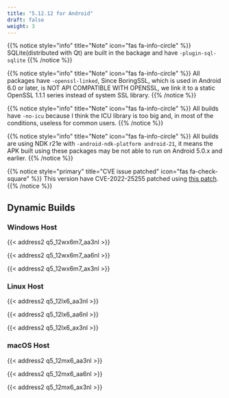 ```yaml
---
title: "5.12.12 for Android"
draft: false
weight: 3
---
```


{{% notice style="info" title="Note" icon="fas fa-info-circle" %}}
SQLite(distributed with Qt) are built in the backage and have `-plugin-sql-sqlite`
{{% /notice %}}

{{% notice style="info" title="Note" icon="fas fa-info-circle" %}}
All packages have `-openssl-linked`, Since BoringSSL, which is used in Android 6.0 or later, is NOT API COMPATIBLE WITH OPENSSL, we link it to a static OpenSSL 1.1.1 series instead of system SSL library.
{{% /notice %}}

{{% notice style="info" title="Note" icon="fas fa-info-circle" %}}
All builds have `-no-icu` because I think the ICU library is too big and, in most of the conditions, useless for common users.
{{% /notice %}}

{{% notice style="info" title="Note" icon="fas fa-info-circle" %}}
All builds are using NDK r21e with `-android-ndk-platform android-21`, it means the APK built using these packages may be not able to run on Android 5.0.x and earlier.
{{% /notice %}}

{{% notice style="primary" title="CVE issue patched" icon="fas fa-check-square" %}}
This version have CVE-2022-25255 patched using [this patch](https://codereview.qt-project.org/c/qt/qtbase/+/396020).
{{% /notice %}}

## Dynamic Builds

### Windows Host

{{< address2 q5_12wx6m7_aa3nl >}}

{{< address2 q5_12wx6m7_aa6nl >}}

{{< address2 q5_12wx6m7_ax3nl >}}

### Linux Host

{{< address2 q5_12lx6_aa3nl >}}

{{< address2 q5_12lx6_aa6nl >}}

{{< address2 q5_12lx6_ax3nl >}}

### macOS Host

{{< address2 q5_12mx6_aa3nl >}}

{{< address2 q5_12mx6_aa6nl >}}

{{< address2 q5_12mx6_ax3nl >}}
